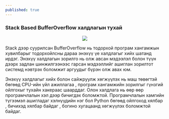 ```yaml
---
published: true
---
```

### Stack Based BufferOverflow халдлагын тухай

<p align="center">
  <img src="https://raw.githubusercontent.com/fg0d/fg0d.github.io/master/photos/stack/stackk.jpeg">
</p>

Stack дээр суурилсан BufferOverflow нь тодорхой програм хангамжын хувилбарыг тодорхойлсны дараа энэхүү үе халдлагыг хийх шатанд ирдэг. Энэхүү халдлагын зорилго нь олж авсан мэдээлэл болон түүн дээрх задлан шинжилгээнээс гарсан мэдээллийг ашиглан зорилтот системд нэвтрэх боломжит аргуудыг бүрэн олж авах юм.

Энэхүү халдлагыг хийх болон сайжруулж хөгжүүлэх нь маш төвөгтэй бөгөөд CPU-ийн үйл ажиллагаа , програм хангамжийн зорилгыг гүнзгий ойлгохыг тухайн хакераас шаарддаг. Олон халдлага нь өөр өөр програмчлалын хэл дээр бичигдэх боломжтой. Програмчлалын хамгийн түгээмэл ашигладаг хэлнүүдийн нэг бол Python бөгөөд ойлгоход хялбар , бичихэд хялбар байдаг , богино хугацаанд хөгжүүлэх боломжтой байдаг.
